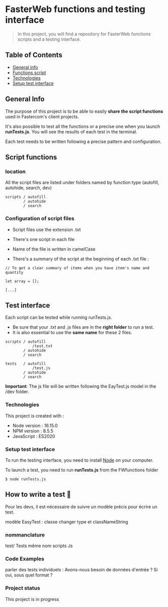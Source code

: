 # FasterWeb functions and testing interface
> In this project, you will find a repository for FasterWeb functions scripts and a testing interface.

## Table of Contents
* [General info](#general-info)
* [Functions script]()
* [Technologies](#technologies)
* [Setup test interface](#setup)


## General Info

The purpose of this project is to be able to easily **share the script functions** used in Fastercom's client projects. 

It's also possible to test all the functions or a precise one when you launch **runTests.js**. 
You will see the results of each test in the terminal. 

Each test needs to be written following a precise pattern and configuration.

## Script functions
### location

All the script files are listed under folders named by function type (autofill, autohide, search, dev)

```
scripts / autofill
        / autohide 
        / search
```


### Configuration of script files

- Script files use the extension .txt

- There's one script in each file

- Name of the file is written in camelCase

- There's a summary of the script at the beginning of each .txt file :

```
// To get a clear summary of items when you have item's name and quantity

let array = [];

[...]
```


## Test interface

Each script can be tested while running runTests.js. 

- Be sure that your .txt and .js files are in the **right folder** to run a test.
- It is also essential to use the **same name** for these 2 files.

```
scripts / autofill
            /test.txt
        / autohide 
        / search

tests   / autofill
            /test.js
        / autohide 
        / search
```

**Important**: The js file will be written following the EayTest.js model in the /dev folder.


### Technologies
This project is created with : 

* Node version : 16.15.0
* NPM version : 8.5.5
* JavaScript : ES2020 


### Setup test interface
To run the testing interface, you need to install [Node](https://nodejs.org/en/download/) on your computer.


To launch a test, you need to run **runTests.js** from the FWfunctions folder

```
$ node runTests.js 
```

## How to write a test :microscope:


Pour les devs, il est nécessaire de suivre un modèle précis pour écrire un test.

modèle EasyTest : classe 
    changer type et classNameString

### nommanclature 
test/ Tests
même nom scripts Js


### Code Examples
parler des tests individuels : Avons-nous besoin de données d'entrée ? Si oui, sous quel format ?

### Project status 
This project is in progress 

